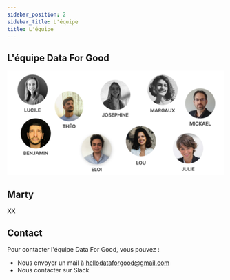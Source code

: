 ```yaml
---
sidebar_position: 2
sidebar_title: L'équipe
title: L'équipe
---
```


## L'équipe Data For Good
![](./img/team.png)

## Marty
XX

## Contact
Pour contacter l'équipe Data For Good, vous pouvez : 
- Nous envoyer un mail à hellodataforgood@gmail.com
- Nous contacter sur Slack